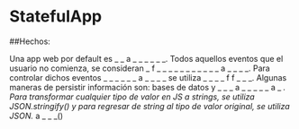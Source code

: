 # StatefulApp
##Hechos:

Una app web por default es _ _ a _ _ _ _ _ _.
Todos aquellos eventos que el usuario no comienza, se consideran _ f _ _ _ _ _   _ _ _ _ _ _ a _ _ _ _.
Para controlar dichos eventos _ _ _ _ _ _ a _ _ _ _ se utiliza _ _ _ _ f f _ _ _.
Algunas maneras de persistir información son: bases de datos y _ _ _ a _ _ _ _ _ a _ _.
Para transformar cualquier tipo de valor en JS a strings, se utiliza JSON.stringify() y para regresar de string al tipo de valor original, se utiliza JSON._ a _ _ _()
